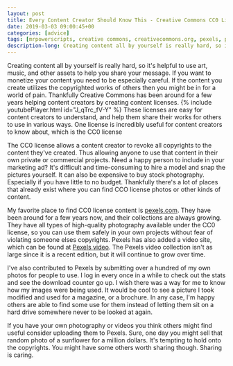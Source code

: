 ```yaml
---
layout: post
title: Every Content Creator Should Know This - Creative Commons CC0 License & Pexels.com
date: 2019-03-03 09:00:45+00
categories: [advice]
tags: [mrpowerscripts, creative commons, creativecommons.org, pexels, pexels.com, cc0 license]
description-long: Creating content all by yourself is really hard, so it's helpful to use art, music, and other assets to help you share your message. If you want to monetize your content you need to be especially careful. If the content you create utilizes the copyrighted works of others then you might be in for a world of pain. Thankfully Creative Commons has been around for a few years helping content creators by creating content licenses. These licenses are easy for content creators to understand, and help them share their works for others to use in various ways. One license is incredibly useful for content creators to know about, which is the CC0 license
---
```


Creating content all by yourself is really hard, so it's helpful to use art, music, and other assets to help you share your message. If you want to monetize your content you need to be especially careful. If the content you create utilizes the copyrighted works of others then you might be in for a world of pain. Thankfully Creative Commons has been around for a few years helping content creators by creating content licenses. {% include youtubePlayer.html id="J_qTrc_fV-Y" %} These licenses are easy for content creators to understand, and help them share their works for others to use in various ways. One license is incredibly useful for content creators to know about, which is the CC0 license

The CC0 license allows a content creator to revoke all copyrights to the content they've created. Thus allowing anyone to use that content in their own private or commercial projects. Need a happy person to include in your marketing ad? It's difficult and time-consuming to hire a model and snap the pictures yourself. It can also be expensive to buy stock photography. Especially if you have little to no budget. Thankfully there's a lot of places that already exist where you can find CCO license photos or other kinds of content.

My favorite place to find CC0 license content is [pexels.com](https://pexels.com). They have been around for a few years now, and their collections are always growing. They have all types of high-quality photography available under the CC0 license, so you can use them safely in your own projects without fear of violating someone elses copyrights. Pexels has also added a video site, which can be found at [Pexels video](https://video.pexels.com). The Pexels video collection isn't as large since it is a recent edition, but it will continue to grow over time.

I've also contributed to Pexels by submitting over a hundred of my own photos for people to use. I log in every once in a while to check out the stats and see the download counter go up. I wish there was a way for me to know how my images were being used. It would be cool to see a picture I took modified and used for a magazine, or a brochure. In any case, I'm happy others are able to find some use for them instead of letting them sit on a hard drive somewhere never to be looked at again.

If you have your own photography or videos you think others might find useful consider uploading them to Pexels. Sure, one day you might sell that random photo of a sunflower for a million dollars. It's tempting to hold onto the copyrights. You might have some others worth sharing though. Sharing is caring.